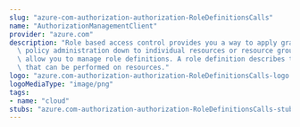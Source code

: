 ```yaml
---
slug: "azure-com-authorization-authorization-RoleDefinitionsCalls"
name: "AuthorizationManagementClient"
provider: "azure.com"
description: "Role based access control provides you a way to apply granular level\
  \ policy administration down to individual resources or resource groups. These operations\
  \ allow you to manage role definitions. A role definition describes the set of actions\
  \ that can be performed on resources."
logo: "azure.com-authorization-authorization-RoleDefinitionsCalls-logo.png"
logoMediaType: "image/png"
tags:
- name: "cloud"
stubs: "azure.com-authorization-authorization-RoleDefinitionsCalls-stubs.json"
---
```

